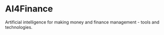 # AI4Finance
Artificial intelligence for making money and finance management - tools and technologies.
